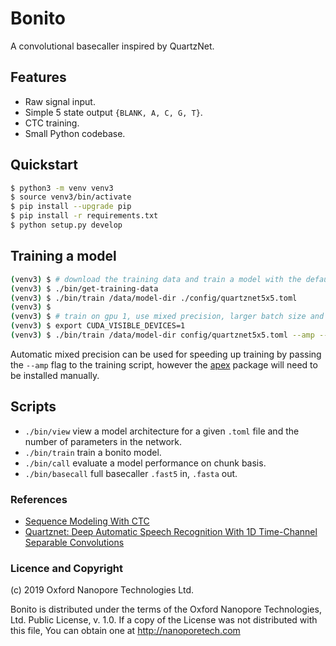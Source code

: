 # Bonito

A convolutional basecaller inspired by QuartzNet.

## Features

 - Raw signal input.
 - Simple 5 state output `{BLANK, A, C, G, T}`.
 - CTC training.
 - Small Python codebase.

## Quickstart

```bash
$ python3 -m venv venv3
$ source venv3/bin/activate
$ pip install --upgrade pip
$ pip install -r requirements.txt
$ python setup.py develop
```

## Training a model

```bash
(venv3) $ # download the training data and train a model with the default settings
(venv3) $ ./bin/get-training-data
(venv3) $ ./bin/train /data/model-dir ./config/quartznet5x5.toml
(venv3) $
(venv3) $ # train on gpu 1, use mixed precision, larger batch size and only 20,000 chunks
(venv3) $ export CUDA_VISIBLE_DEVICES=1
(venv3) $ ./bin/train /data/model-dir config/quartznet5x5.toml --amp --batch 64 --chunks 20000
```

Automatic mixed precision can be used for speeding up training by passing the `--amp` flag to the training script, however the [apex](https://github.com/nvidia/apex#quick-start) package will need to be installed manually.

## Scripts

 - `./bin/view` view a model architecture for a given `.toml` file and the number of parameters in the network.
 - `./bin/train` train a bonito model.
 - `./bin/call` evaluate a model performance on chunk basis.
 - `./bin/basecall` full basecaller `.fast5` in, `.fasta` out.

### References

 - [Sequence Modeling With CTC](https://distill.pub/2017/ctc/)
 - [Quartznet: Deep Automatic Speech Recognition With 1D Time-Channel Separable Convolutions](https://arxiv.org/pdf/1910.10261.pdf)

### Licence and Copyright
(c) 2019 Oxford Nanopore Technologies Ltd.

Bonito is distributed under the terms of the Oxford Nanopore
Technologies, Ltd.  Public License, v. 1.0.  If a copy of the License
was not distributed with this file, You can obtain one at
http://nanoporetech.com
